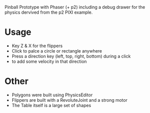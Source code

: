 Pinball Prototype with Phaser (+ p2)
including a debug drawer for the physics dervived from the p2 PIXI example.

# Usage
  + Key Z & X for the flippers
  + Click to palce a circle or rectangle anywhere 
  + Press a direction key (left, top, right, bottom) during a click
  + to add some velocity in that direction

# Other
  + Polygons were built using PhysicsEditor
  + Flippers are built with a RevoluteJoint and a strong motor
  + The Table itself is a large set of shapes